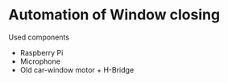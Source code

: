 # Automation of Window closing

Used components

- Raspberry Pi
- Microphone
- Old car-window motor + H-Bridge

